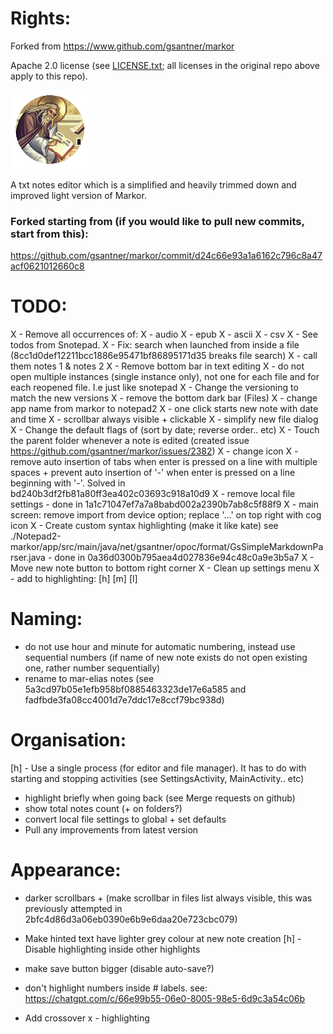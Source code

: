 # Rights:

Forked from https://www.github.com/gsantner/markor

Apache 2.0 license (see [LICENSE.txt](./LICENSE.txt); all licenses in the original repo above apply to this repo).

<img src="./icon/icon.png" alt="icon" width="25%" />

A txt notes editor which is a simplified and heavily trimmed down and improved light version of Markor.

### Forked starting from (if you would like to pull new commits, start from this):

https://github.com/gsantner/markor/commit/d24c66e93a1a6162c796c8a47acf0621012660c8

# TODO:
X - Remove all occurrences of:
X - audio
X - epub
X - ascii
X - csv
X - See todos from Snotepad.
X - Fix: search when launched from inside a file (8cc1d0def12211bcc1886e95471bf86895171d35 breaks file search)
X - call them notes 1 & notes 2
X - Remove bottom bar in text editing
X - do not open multiple instances (single instance only), not one for each file and for each reopened file. I.e just like snotepad
X - Change the versioning to match the new versions
X - remove the bottom dark bar (Files)
X - change app name from markor to notepad2
X - one click starts new note with date and time
X - scrollbar always visible + clickable
X - simplify new file dialog
X - Change the default flags of (sort by date; reverse order.. etc)
X - Touch the parent folder whenever a note is edited (created issue https://github.com/gsantner/markor/issues/2382)
X - change icon
X - remove auto insertion of tabs when enter is pressed on a line with multiple spaces + prevent auto insertion of '-' when enter is pressed on a line beginning with '-'. Solved in bd240b3df2fb81a80ff3ea402c03693c918a10d9
X - remove local file settings - done in 1a1c71047ef7a7a8babd002a2390b7ab8c5f88f9
X - main screen: remove import from device option; replace '...' on top right with cog icon
X - Create custom syntax highlighting (make it like kate) see ./Notepad2-markor/app/src/main/java/net/gsantner/opoc/format/GsSimpleMarkdownParser.java - done in 0a36d0300b795aea4d027836e94c48c0a9e3b5a7
X - Move new note button to bottom right corner
X - Clean up settings menu
X - add to highlighting: [h] [m] [l]

# Naming:
- do not use hour and minute for automatic numbering, instead use sequential numbers (if name of new note exists do not open existing one, rather number sequentially)
- rename to mar-elias notes (see 5a3cd97b05e1efb958bf0885463323de17e6a585 and fadfbde3fa08cc4001d7e7ddc17e8ccf79bc938d)

# Organisation:
[h] - Use a single process (for editor and file manager). It has to do with starting and stopping activities (see SettingsActivity, MainActivity.. etc)
- highlight briefly when going back (see Merge requests on github)
- show total notes count (+ on folders?)
- convert local file settings to global + set defaults
- Pull any improvements from latest version

# Appearance:
- darker scrollbars + (make scrollbar in files list always visible, this was previously attempted in 2bfc4d86d3a06eb0390e6b9e6daa20e723cbc079)
- Make hinted text have lighter grey colour at new note creation
[h] - Disable highlighting inside other highlights
- make save button bigger (disable auto-save?)


- don't highlight numbers inside # labels. see: https://chatgpt.com/c/66e99b55-06e0-8005-98e5-6d9c3a54c06b
- Add crossover x - highlighting
